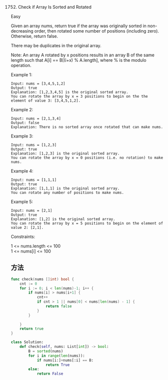 1752. Check if Array Is Sorted and Rotated


Easy


Given an array nums, return true if the array was originally sorted in non-decreasing order, then rotated some number of positions (including zero). Otherwise, return false.

There may be duplicates in the original array.

Note: An array A rotated by x positions results in an array B of the same length such that A[i] == B[(i+x) % A.length], where % is the modulo operation.

 

Example 1:

```
Input: nums = [3,4,5,1,2]
Output: true
Explanation: [1,2,3,4,5] is the original sorted array.
You can rotate the array by x = 3 positions to begin on the the element of value 3: [3,4,5,1,2].
```

Example 2:
```
Input: nums = [2,1,3,4]
Output: false
Explanation: There is no sorted array once rotated that can make nums.
```

Example 3:

```
Input: nums = [1,2,3]
Output: true
Explanation: [1,2,3] is the original sorted array.
You can rotate the array by x = 0 positions (i.e. no rotation) to make nums.
```

Example 4:

```
Input: nums = [1,1,1]
Output: true
Explanation: [1,1,1] is the original sorted array.
You can rotate any number of positions to make nums.
```

Example 5:

```
Input: nums = [2,1]
Output: true
Explanation: [1,2] is the original sorted array.
You can rotate the array by x = 5 positions to begin on the element of value 2: [2,1].
```

Constraints:

1 <= nums.length <= 100   
1 <= nums[i] <= 100


## 方法

```go
func check(nums []int) bool {
    cnt := 0
    for i := 0; i < len(nums)-1; i++ {
        if nums[i] > nums[i+1] {
            cnt++
            if cnt > 1 || nums[0] < nums[len(nums) - 1] {
                return false
            }
        }
        
    }
    return true
}

```


```python
class Solution:
    def check(self, nums: List[int]) -> bool:
        B = sorted(nums)
        for i in range(len(nums)):
            if nums[i:]+nums[:i] == B:
                return True
        else:
            return False
```


